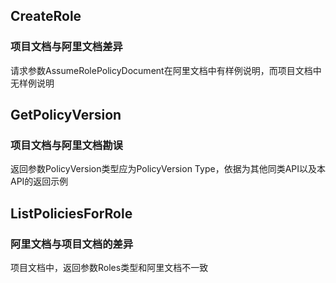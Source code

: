 ## CreateRole

### 项目文档与阿里文档差异

请求参数AssumeRolePolicyDocument在阿里文档中有样例说明，而项目文档中无样例说明

## GetPolicyVersion

### 项目文档与阿里文档勘误

返回参数PolicyVersion类型应为PolicyVersion Type，依据为其他同类API以及本API的返回示例

## ListPoliciesForRole

### 阿里文档与项目文档的差异

项目文档中，返回参数Roles类型和阿里文档不一致
